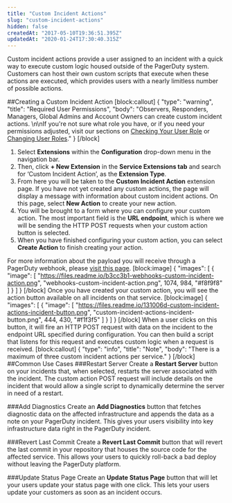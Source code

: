 ```yaml
---
title: "Custom Incident Actions"
slug: "custom-incident-actions"
hidden: false
createdAt: "2017-05-10T19:36:51.395Z"
updatedAt: "2020-01-24T17:30:40.315Z"
---
```

Custom incident actions provide a user assigned to an incident with a quick way to execute custom logic housed outside of the PagerDuty system. Customers can host their own custom scripts that execute when these actions are executed, which provides users with a nearly limitless number of possible actions.

##Creating a Custom Incident Action
[block:callout]
{
  "type": "warning",
  "title": "Required User Permissions",
  "body": "Observers, Responders, Managers, Global Admins and Account Owners can create custom incident actions. \n\nIf you're not sure what role you have, or if you need your permissions adjusted, visit our sections on [Checking Your User Role](https://support.pagerduty.com/v1/docs/user-roles#section-checking-your-user-role) or [Changing User Roles](https://support.pagerduty.com/docs/user-roles#section-changing-user-roles)."
}
[/block]
1. Select **Extensions** within the **Configuration** drop-down menu in the navigation bar. 
2. Then, click **+ New Extension** in the **Service Extensions tab** and search for ‘Custom Incident Action’, as the **Extension Type**. 
3. From here you will be taken to the **Custom Incident Action** extension page. If you have not yet created any custom actions, the page will display a message with information about custom incident actions. On this page, select **New Action** to create your new action.
4. You will be brought to a form where you can configure your custom action. The most important field is the **URL endpoint**, which is where we will be sending the HTTP POST requests when your custom action button is selected. 
5. When you have finished configuring your custom action, you can select **Create Action** to finish creating your action.

For more information about the payload you will receive through a PagerDuty webhook, please [visit this page](https://v2.developer.pagerduty.com/docs/webhooks-v2-overview). 
[block:image]
{
  "images": [
    {
      "image": [
        "https://files.readme.io/b3cc3b1-webhooks-custom-incident-action.png",
        "webhooks-custom-incident-action.png",
        1074,
        984,
        "#f8f9f8"
      ]
    }
  ]
}
[/block]
Once you have created your custom action, you will see the action button available on all incidents on that service.
[block:image]
{
  "images": [
    {
      "image": [
        "https://files.readme.io/131006d-custom-incident-actions-incident-button.png",
        "custom-incident-actions-incident-button.png",
        444,
        430,
        "#f1f3f5"
      ]
    }
  ]
}
[/block]
When a user clicks on this button, it will fire an HTTP POST request with data on the incident to the endpoint URL specified during configuration. You can then build a script that listens for this request and executes custom logic when a request is received.
[block:callout]
{
  "type": "info",
  "title": "Note",
  "body": "There is a maximum of three custom incident actions per service."
}
[/block]
##Common Use Cases
###Restart Server
Create a **Restart Server** button on your incidents that, when selected, restarts the server associated with the incident. The custom action POST request will include details on the incident that would allow a single script to dynamically determine the server in need of a restart.

###Add Diagnostics
Create an **Add Diagnostics** button that fetches diagnostic data on the affected infrastructure and appends the data as a note on your PagerDuty incident. This gives your users visibility into key infrastructure data right in the PagerDuty incident.

###Revert Last Commit
Create a **Revert Last Commit** button that will revert the last commit in your repository that houses the source code for the affected service. This allows your users to quickly roll-back a bad deploy without leaving the PagerDuty platform.

###Update Status Page
Create an **Update Status Page** button that will let your users update your status page with one click. This lets your users update your customers as soon as an incident occurs.